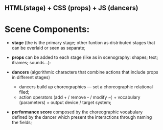 


## HTML(stage) + CSS (props) + JS (dancers)

# Scene Components: 
	
* __stage__ (the <body> is the primary stage; other <divs> funtion as distributed stages that can be overlaid or seen as separate;
	
*  __props__ can be added to each stage (like as in scenography: shapes; text; iframes; sounds...):
	
* __dancers__ (algorithmic characters that combine actions that include props in different stages)

	* dancers build up choreographies — set a choreographic relational filed;
	* action operators (add + / remove - / modify ~) + vocabulary (parameters) + output device / target system;
		
* __performance score__  composed by the choreographic vocabulary defined by the dancer which present the interactions through naming the fields;
